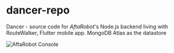 # dancer-repo
Dancer - source code for *AftaRobot*'s Node.js backend living with RouteWalker, Flutter mobile app. MongoDB Atlas as the datastore

![AftaRobot Console](screenshots/console.png "AftaRobot Backend APPI")

